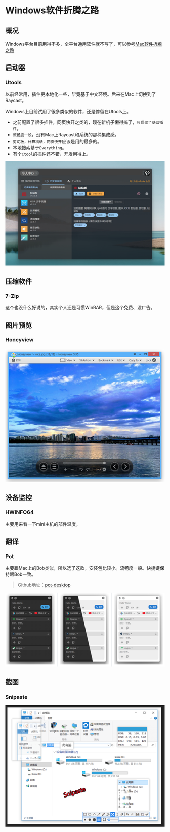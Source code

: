 # Windows软件折腾之路

## 概况

Windows平台目前用得不多，全平台通用软件就不写了，可以参考[Mac软件折腾之路](./Mac软件折腾之路)

## 启动器

### Utools

以前经常用，插件更本地化一些，毕竟基于中文环境。后来在Mac上切换到了Raycast。

Windows上目前试用了很多类似的软件，还是停留在Utools上。

- 之前配置了很多插件，网页快开之类的，现在新机子懒得搞了，`只保留了基础插件`。
- `流畅度一般`，没有Mac上Raycast和系统的那种集成感。
- `剪切板，计算稿纸，网页快开`应该是用的最多的。
- 本地搜索基于`Everything`。
- 有个`Ctool`的插件还不错，开发用得上。

![image-20230903174631582](./assets/image-20230903174631582.png)

## 压缩软件

### 7-Zip

这个也没什么好说的，其实个人还是习惯WinRAR，但是这个免费、没广告。

## 图片预览

### Honeyview

![image-20230903174722851](./assets/image-20230903174722851.png)

## 设备监控

### HWiNFO64

主要用来看一下mini主机的部件温度。

## 翻译

### Pot

主要跟Mac上的Bob类似，所以选了这款，安装包比较小。流畅度一般。快捷键保持跟Bob一致。

> Github地址：[pot-desktop](https://github.com/pot-app/pot-desktop)

![image-20230903175038116](./assets/image-20230903175038116.png)

## 截图

### Snipaste

![image-20230903174843520](./assets/image-20230903174843520.png)



<git-talk/>

